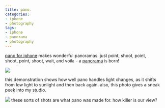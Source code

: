 ```yaml
---
title: pano.
categories:
- iphone
- photography
tags:
- iphone
- panorama
- photography
---
```


[pano for iphone](http://phobos.apple.com/WebObjects/MZStore.woa/wa/viewSoftware?id=293709029) makes wonderful panoramas. just point, shoot, point, shoot, point, shoot, wait, and voila - a [panorama](http://www.flickr.com/groups/iphonepanoramas/) is born!

![](http://farm3.static.flickr.com/2167/2993698254_e785a41e78.jpg?v=0)

this demonstration shows how well pano handles light changes, as it shifts from low light to sunlight and then back again. also, this photo gives a sneak peek into my studio.


![](http://farm4.static.flickr.com/3074/2993698406_beda9900fd.jpg?v=0)
these sorts of shots are what pano was made for. how killer is our view?


